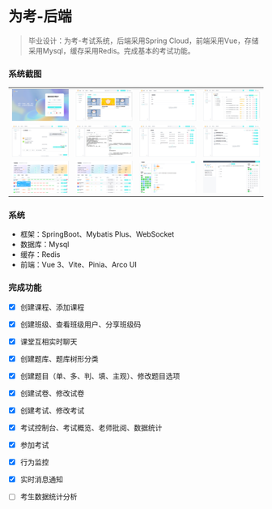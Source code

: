 # 为考-后端

> 毕业设计：为考-考试系统，后端采用Spring Cloud，前端采用Vue，存储采用Mysql，缓存采用Redis。完成基本的考试功能。

### 系统截图

<table>
    <tr>
        <td><img src="./images/image-20221218155031704.png"/></td>
        <td><img src="./images/image-20221218151201308.png"/></td>
         <td><img src="./images/image-20221218151234715.png"/></td>
         <td><img src="./images/image-20221218151312869.png"/></td>
    </tr>
    <tr>
        <td><img src="./images/image-20230202111804.png"/></td>         
        <td><img src="./images/image-20221218151535396.png"/></td>
         <td><img src="./images/image-20221218151606964.png"/></td>
         <td><img src="./images/image-20221218151632484.png"/></td>
    </tr>
    <tr>
        <td><img src="./images/QQ截图20230202112741.png"/></td>
        <td><img src="./images/QQ截图20230202112753.png"/></td>
         <td><img src="./images/image-20221218152214509.png"/></td>
         <td><img src="./images/image-20221218152256006.png"/></td>
    </tr>
</table>

### 系统

- 框架：SpringBoot、Mybatis Plus、WebSocket
- 数据库：Mysql
- 缓存：Redis
- 前端：Vue 3、Vite、Pinia、Arco UI

### 完成功能

- [x] 创建课程、添加课程

- [x]  创建班级、查看班级用户、分享班级码

- [x] 课堂互相实时聊天

- [x] 创建题库、题库树形分类

- [x] 创建题目（单、多、判、填、主观）、修改题目选项

- [x] 创建试卷、修改试卷

- [x] 创建考试、修改考试

- [x] 考试控制台、考试概览、老师批阅、数据统计

- [x] 参加考试

- [x] 行为监控

- [x] 实时消息通知

- [ ] 考生数据统计分析

  

